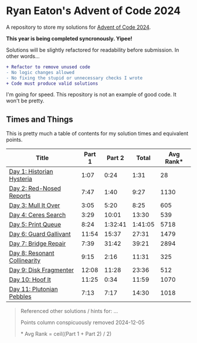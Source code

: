 # Ryan Eaton's Advent of Code 2024

A repository to store my solutions for [Advent of Code 2024](https://adventofcode.com/2024).

**This year is being completed syncronously. Yipee!**

Solutions will be slightly refactored for readability before submission. In other words...

```diff
+ Refactor to remove unused code
- No logic changes allowed
- No fixing the stupid or unnecessary checks I wrote
+ Code must produce valid solutions
```

I'm going for speed. This repository is not an example of good code. It won't be pretty.

## Times and Things

This is pretty much a table of contents for my solution times and equivalent points.

| Title                                      | Part 1 | Part 2  | Total   | Avg Rank\* |
|--------------------------------------------|--------|---------|---------|------------|
| [Day 1: Historian Hysteria](notes/1.md)    | 1:07   | 0:24    | 1:31    | 28         |
| [Day 2: Red-Nosed Reports](notes/2.md)     | 7:47   | 1:40    | 9:27    | 1130       |
| [Day 3: Mull It Over](notes/3.md)          | 3:05   | 5:20    | 8:25    | 605        |
| [Day 4: Ceres Search](notes/4.md)          | 3:29   | 10:01   | 13:30   | 539        |
| [Day 5: Print Queue](notes/5.md)           | 8:24   | 1:32:41 | 1:41:05 | 5718       |
| [Day 6: Guard Gallivant](notes/6.md)       | 11:54  | 15:37   | 27:31   | 1479       |
| [Day 7: Bridge Repair](notes/7.md)         | 7:39   | 31:42   | 39:21   | 2894       |
| [Day 8: Resonant Collinearity](notes/8.md) | 9:15   | 2:16    | 11:31   | 325        |
| [Day 9: Disk Fragmenter](notes/9.md)       | 12:08  | 11:28   | 23:36   | 512        |
| [Day 10: Hoof It](notes/10.md)             | 11:25  | 0:34    | 11:59   | 1070       |
| [Day 11: Plutonian Pebbles](notes/11.md)   | 7:13   | 7:17    | 14:30   | 1018       |

> Referenced other solutions / hints for: ...
>
> Points column conspicuously removed 2024-12-05
>
> \* Avg Rank = ceil((Part 1 + Part 2) / 2)
